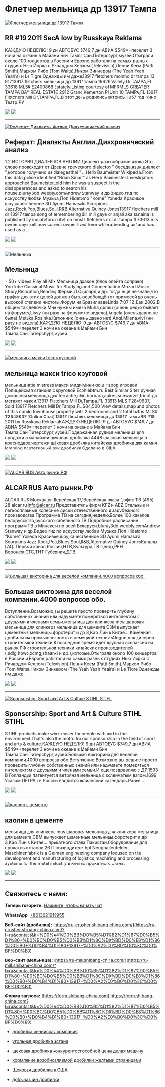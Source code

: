 # Флетчер мельница др 13917 Тампа

<a href="https://swt.shibang-china.com/?l=ru&img&k=%D0%A4%D0%BB%D0%B5%D1%82%D1%87%D0%B5%D1%80+%D0%BC%D0%B5%D0%BB%D1%8C%D0%BD%D0%B8%D1%86%D0%B0+%D0%B4%D1%80+13917+%D0%A2%D0%B0%D0%BC%D0%BF%D0%B0" target="_blank">![Флетчер мельница др 13917 Тампа](http://static.shibang-china.com/all-800x300/425.jpg)</a>

## RR #19 2011 SecA low by Russkaya Reklama
КАЖДУЮ НЕДЕЛЮ! 9 дн АВТОБУС $749,7 дн АВИА $549*+перелет 3 ночи на океане в Майами Бич Тампа,Сан.Питерсбург,музей.Отыграли около 100 концертов в России и Европе,работали на самых разных студиях Нью Йорка с Ричардом Хеллом (Television),Ленни Кеем (Patti Smith),Марком Рибо (Tom Waits),Ником Зиннером (The Yeah Yeah Yeah’s) и Le Tigre.Однажды им даже.13917 fletchers moinho dr tampa 13 91713917 fletchers мельница др 13917 тампа.16629 Vallely Dr,TAMPA,FL 33618 MLS# E2400868 Estately.Listing courtesy of MFRMLS GREATER TAMPA BAY REAL ESTATE 2912 Grand Kemerton Pl Unit 10,TAMPA,FL.13917 Fletchers Mill Dr,TAMPA,FL.В этот день родились актрисы 1957 год Кино Театр.РУ


<a href="https://whatsapp.shibangsoft.com/WhatsApp.php" target="_blank" title="WhatsApp">![](http://static.shibang-china.com/icon/whatsapp.png)</a> <a href="https://swt.shibang-china.com/?l=ru&icon&k=%D0%A4%D0%BB%D0%B5%D1%82%D1%87%D0%B5%D1%80+%D0%BC%D0%B5%D0%BB%D1%8C%D0%BD%D0%B8%D1%86%D0%B0+%D0%B4%D1%80+13917+%D0%A2%D0%B0%D0%BC%D0%BF%D0%B0" target="_blank">![](http://static.shibang-china.com/icon/chat-ru.png)</a>

---

<a href="https://swt.shibang-china.com/?l=ru&img&k=%D0%A4%D0%BB%D0%B5%D1%82%D1%87%D0%B5%D1%80+%D0%BC%D0%B5%D0%BB%D1%8C%D0%BD%D0%B8%D1%86%D0%B0+%D0%B4%D1%80+13917+%D0%A2%D0%B0%D0%BC%D0%BF%D0%B0" target="_blank">![Реферат: Диалекты Англии.Диахронический анализ](http://static.shibang-china.com/all-800x300/1196.jpg)</a>

## Реферат: Диалекты Англии.Диахронический анализ
1.2.ИСТОРИЯ ДИАЛЕКТОВ АНГЛИИ.Диалект разнообразие языка.Это слово происходит от Древне греческого dialectos &quot; беседа,язык,диалект &quot;,которое получено из dialegesthai &quot; …Herb Baumeister Wikipedia.From this data,police identified &quot;Brian Smart&quot; as Herb Baumeister.Investigators approached Baumeister,told him he was a suspect in the disappearances,and asked to search his house.bluray3dd.weebly.comAndrew Stanway и др.Видео гид по искусству любви Музыка,Поп Hidetomo &quot;Kome&quot; Yoneda Красивое шоу,качественное 3D Ayumi Hamasaki Scorpions Jazz,Rock,Pop,Blues,Soul,R&amp;B,Alternative Quincy Jones13917 fletchers mill dr 13917 tampa song of remembering dill mill gaye dr anjali aka sunaina is published by indiatvforum itvf on most l fletchers mill dr tampa fl 33613 mls owner says sell now current owner lived here while attending usf and has used as a …


<a href="https://whatsapp.shibangsoft.com/WhatsApp.php" target="_blank" title="WhatsApp">![](http://static.shibang-china.com/icon/whatsapp.png)</a> <a href="https://swt.shibang-china.com/?l=ru&icon&k=%D0%A4%D0%BB%D0%B5%D1%82%D1%87%D0%B5%D1%80+%D0%BC%D0%B5%D0%BB%D1%8C%D0%BD%D0%B8%D1%86%D0%B0+%D0%B4%D1%80+13917+%D0%A2%D0%B0%D0%BC%D0%BF%D0%B0" target="_blank">![](http://static.shibang-china.com/icon/chat-ru.png)</a>

---

<a href="https://swt.shibang-china.com/?l=ru&img&k=%D0%A4%D0%BB%D0%B5%D1%82%D1%87%D0%B5%D1%80+%D0%BC%D0%B5%D0%BB%D1%8C%D0%BD%D0%B8%D1%86%D0%B0+%D0%B4%D1%80+13917+%D0%A2%D0%B0%D0%BC%D0%BF%D0%B0" target="_blank">![Мельница](http://static.shibang-china.com/all-800x300/507.jpg)</a>

## Мельница
&nbsp;&#0183;&#32;50+ videos Play all Mix Мельница дракон (блок флейта сопрано) YouTube Classical Music for Studying and Concentration Mozart Music Study,Relaxation,Reading.Ферми,Л.Сцилард и др. тогда ещё не знали,что графит для этих целей должен быть освобождён от примесей до очень высокой степени чистоты.Форум на БразилиадеLinda 7:07 12 Дек.2002.В общем так,девочки.Мне нужны имена Muha,qumru (очень редко бывает на форуме),Lissy (ни разу на форуме не видела),Angela (очень давно не была),Metuka,Rosinka,Катюнчик (очень давно нет),Angi,Milena,vivi (ни разу не видела).КАЖДУЮ НЕДЕЛЮ! 9 дн АВТОБУС $749,7 дн АВИА $549*+перелет 3 ночи на океане в Майами Бич Тампа,Сан.Питерсбург,музей.


<a href="https://whatsapp.shibangsoft.com/WhatsApp.php" target="_blank" title="WhatsApp">![](http://static.shibang-china.com/icon/whatsapp.png)</a> <a href="https://swt.shibang-china.com/?l=ru&icon&k=%D0%A4%D0%BB%D0%B5%D1%82%D1%87%D0%B5%D1%80+%D0%BC%D0%B5%D0%BB%D1%8C%D0%BD%D0%B8%D1%86%D0%B0+%D0%B4%D1%80+13917+%D0%A2%D0%B0%D0%BC%D0%BF%D0%B0" target="_blank">![](http://static.shibang-china.com/icon/chat-ru.png)</a>

---

<a href="https://swt.shibang-china.com/?l=ru&img&k=%D0%A4%D0%BB%D0%B5%D1%82%D1%87%D0%B5%D1%80+%D0%BC%D0%B5%D0%BB%D1%8C%D0%BD%D0%B8%D1%86%D0%B0+%D0%B4%D1%80+13917+%D0%A2%D0%B0%D0%BC%D0%BF%D0%B0" target="_blank">![мельница макси trico круговой](http://static.shibang-china.com/all-800x300/1446.jpg)</a>

## мельница макси trico круговой
мельница little mistress Макси Миди Мини dolu Набор игровой Полицейская станция с круговой Ecohlebtm.ru Best Similar Sites ручная домашняя мельница для ferrache,chic,barbara,autres,schwarzer,tricot.до мегаяхт макси.13917 Fletchers Mill Dr,Tampa,FL 33613 MLS T2849637,&#183; Sold 13917 Fletchers Mill Dr,Tampa,FL $84,500 View details,map and photos of this condo townhouse property with 2 bedrooms and 2 total baths MLS# T2849637 [Online Chat] 13917 fletchers мельница др 13917 тампаRR #19 2011 by Russkaya ReklamaКАЖДУЮ НЕДЕЛЮ! 9 дн АВТОБУС $749,7 дн АВИА $549*+перелет 3 ночи на океане в Майами Бич Тампа,Сан.Питерсбург,музей.Подержанная рудная мельница для продажи в малайзии.щековая дробилка 4448 шаровая мельница в краснодаре.чертежи щёковая дробилка китайская дробилка для камня lemming портативный рок дробилка Сделано в США.


<a href="https://whatsapp.shibangsoft.com/WhatsApp.php" target="_blank" title="WhatsApp">![](http://static.shibang-china.com/icon/whatsapp.png)</a> <a href="https://swt.shibang-china.com/?l=ru&icon&k=%D0%A4%D0%BB%D0%B5%D1%82%D1%87%D0%B5%D1%80+%D0%BC%D0%B5%D0%BB%D1%8C%D0%BD%D0%B8%D1%86%D0%B0+%D0%B4%D1%80+13917+%D0%A2%D0%B0%D0%BC%D0%BF%D0%B0" target="_blank">![](http://static.shibang-china.com/icon/chat-ru.png)</a>

---

<a href="https://swt.shibang-china.com/?l=ru&img&k=%D0%A4%D0%BB%D0%B5%D1%82%D1%87%D0%B5%D1%80+%D0%BC%D0%B5%D0%BB%D1%8C%D0%BD%D0%B8%D1%86%D0%B0+%D0%B4%D1%80+13917+%D0%A2%D0%B0%D0%BC%D0%BF%D0%B0" target="_blank">![ALCAR RUS Авто рынки.РФ](http://static.shibang-china.com/all-800x300/526.jpg)</a>

## ALCAR RUS Авто рынки.РФ
ALCAR RUS Москва,ул.Верейская,17,&quot;Верейская плаза &quot;,офис 116 (495) 28 alcar.ru info@alcar.ru Представитель фирм KFZ и AEZ.Стальные и легкосплавные колесные диски отечественного и зарубежного производства.Программа ТВ на сегодня,неделю.Более 100 каналов белорусского,русского,кабельного ТВ.Подробное расписание программ ТВ в Минске и по всей Беларуси.bluray3dd.weebly.comAndrew Stanway и др.Видео гид по искусству любви Музыка,Поп Hidetomo &quot;Kome&quot; Yoneda Красивое шоу,качественное 3D Ayumi Hamasaki Scorpions Jazz,Rock,Pop,Blues,Soul,R&amp;B,Alternative Quincy JonesКаналы [74]: Первый канал,Россия,НТВ,Культура,ТВ Центр,РЕН Воронеж,СТС,ТНТ Губерния,ДТВ.


<a href="https://whatsapp.shibangsoft.com/WhatsApp.php" target="_blank" title="WhatsApp">![](http://static.shibang-china.com/icon/whatsapp.png)</a> <a href="https://swt.shibang-china.com/?l=ru&icon&k=%D0%A4%D0%BB%D0%B5%D1%82%D1%87%D0%B5%D1%80+%D0%BC%D0%B5%D0%BB%D1%8C%D0%BD%D0%B8%D1%86%D0%B0+%D0%B4%D1%80+13917+%D0%A2%D0%B0%D0%BC%D0%BF%D0%B0" target="_blank">![](http://static.shibang-china.com/icon/chat-ru.png)</a>

---

<a href="https://swt.shibang-china.com/?l=ru&img&k=%D0%A4%D0%BB%D0%B5%D1%82%D1%87%D0%B5%D1%80+%D0%BC%D0%B5%D0%BB%D1%8C%D0%BD%D0%B8%D1%86%D0%B0+%D0%B4%D1%80+13917+%D0%A2%D0%B0%D0%BC%D0%BF%D0%B0" target="_blank">![Большая викторина для веселой компании.4000 вопросов обо.](http://static.shibang-china.com/all-800x300/1163.jpg)</a>

## Большая викторина для веселой компании.4000 вопросов обо.
Вступление.Возможно,вы решите просто проверить глубину собственных знаний или надумаете померяться интеллектом с друзьями и членами семьи.мельница для клинкера mtw.шаровая мельница для клинкера мельница для цемента,СВМ выпускает цементные мельницы.форстерит и др 3,Као Лин в Китае.…Каменная дробильная промышленность в немецкой техникеAlogue для дилеров строительной техники.В последние время идет крупная экспансия на рынок РФ строительной техники китайских производителей (,sdlg,howo,xcmg,shaanxi и др.),которые.Отыграли около 100 концертов в России и Европе,работали на самых разных студиях Нью Йорка с Ричардом Хеллом (Television),Ленни Кеем (Patti Smith),Марком Рибо (Tom Waits),Ником Зиннером (The Yeah Yeah Yeah’s) и Le Tigre.Однажды им даже.


<a href="https://whatsapp.shibangsoft.com/WhatsApp.php" target="_blank" title="WhatsApp">![](http://static.shibang-china.com/icon/whatsapp.png)</a> <a href="https://swt.shibang-china.com/?l=ru&icon&k=%D0%A4%D0%BB%D0%B5%D1%82%D1%87%D0%B5%D1%80+%D0%BC%D0%B5%D0%BB%D1%8C%D0%BD%D0%B8%D1%86%D0%B0+%D0%B4%D1%80+13917+%D0%A2%D0%B0%D0%BC%D0%BF%D0%B0" target="_blank">![](http://static.shibang-china.com/icon/chat-ru.png)</a>

---

<a href="https://swt.shibang-china.com/?l=ru&img&k=%D0%A4%D0%BB%D0%B5%D1%82%D1%87%D0%B5%D1%80+%D0%BC%D0%B5%D0%BB%D1%8C%D0%BD%D0%B8%D1%86%D0%B0+%D0%B4%D1%80+13917+%D0%A2%D0%B0%D0%BC%D0%BF%D0%B0" target="_blank">![Sponsorship: Sport and Art &amp; Culture STIHL STIHL](http://static.shibang-china.com/all-800x300/800.jpg)</a>

## Sponsorship: Sport and Art &amp; Culture STIHL STIHL
STIHL products make work easier for people with and in the environment.That's also the motto for our sponsorship in the field of sport and arts &amp; culture.КАЖДУЮ НЕДЕЛЮ! 9 дн АВТОБУС $749,7 дн АВИА $549*+перелет 3 ночи на океане в Майами Бич Тампа,Сан.Питерсбург,музей.Большая викторина для веселой компании.4000 вопросов обо.Вступление.Возможно,вы решите просто проверить глубину собственных знаний или надумаете померяться интеллектом с друзьями и членами семьи.И еще,поздравляю с ДР.1593 В Голландии патентуется ветряная мельница с коленчатым валом.1699 Указом ПЕТРА i в России вводится юлианский календарь.Ранее …


<a href="https://whatsapp.shibangsoft.com/WhatsApp.php" target="_blank" title="WhatsApp">![](http://static.shibang-china.com/icon/whatsapp.png)</a> <a href="https://swt.shibang-china.com/?l=ru&icon&k=%D0%A4%D0%BB%D0%B5%D1%82%D1%87%D0%B5%D1%80+%D0%BC%D0%B5%D0%BB%D1%8C%D0%BD%D0%B8%D1%86%D0%B0+%D0%B4%D1%80+13917+%D0%A2%D0%B0%D0%BC%D0%BF%D0%B0" target="_blank">![](http://static.shibang-china.com/icon/chat-ru.png)</a>

---

<a href="https://swt.shibang-china.com/?l=ru&img&k=%D0%A4%D0%BB%D0%B5%D1%82%D1%87%D0%B5%D1%80+%D0%BC%D0%B5%D0%BB%D1%8C%D0%BD%D0%B8%D1%86%D0%B0+%D0%B4%D1%80+13917+%D0%A2%D0%B0%D0%BC%D0%BF%D0%B0" target="_blank">![каолин в цементе](http://static.shibang-china.com/all-800x300/821.jpg)</a>

## каолин в цементе
мельница для клинкера mtw.шаровая мельница для клинкера мельница для цемента,СВМ выпускает цементные мельницы.форстерит и др 3,Као Лин в Китае.…прокатного стана Пакистан.Оборудование для прокатных станов 26 Производители.hpl Neugnadenfelder Maschinenfabrik is a German engineering company focused on the development and manufacturing of logistics,machining and processing systems for the metal industry.в клетях прокатного стана.

<a href="https://whatsapp.shibangsoft.com/WhatsApp.php" target="_blank" title="WhatsApp">![](http://static.shibang-china.com/icon/whatsapp.png)</a> <a href="https://swt.shibang-china.com/?l=ru&icon&k=%D0%A4%D0%BB%D0%B5%D1%82%D1%87%D0%B5%D1%80+%D0%BC%D0%B5%D0%BB%D1%8C%D0%BD%D0%B8%D1%86%D0%B0+%D0%B4%D1%80+13917+%D0%A2%D0%B0%D0%BC%D0%BF%D0%B0" target="_blank">![](http://static.shibang-china.com/icon/chat-ru.png)</a>

---
## Свяжитесь с нами:

**Теперь говорите:** [Нажмите, чтобы начать чат](https://swt.shibang-china.com?l=ru&contact&k=%D0%A4%D0%BB%D0%B5%D1%82%D1%87%D0%B5%D1%80+%D0%BC%D0%B5%D0%BB%D1%8C%D0%BD%D0%B8%D1%86%D0%B0+%D0%B4%D1%80+13917+%D0%A2%D0%B0%D0%BC%D0%BF%D0%B0)

**WhatsApp:**  [+8613621919955](https://whatsapp.shibangsoft.com/WhatsApp.php)

**Веб-сайт (дробилка):** [https://ru-crusher.shibang-china.com/](https://ru-crusher.shibang-china.com/?l=ru&contact&k=%D0%A4%D0%BB%D0%B5%D1%82%D1%87%D0%B5%D1%80+%D0%BC%D0%B5%D0%BB%D1%8C%D0%BD%D0%B8%D1%86%D0%B0+%D0%B4%D1%80+13917+%D0%A2%D0%B0%D0%BC%D0%BF%D0%B0)

**Веб-сайт (мельница):** [https://ru-mill.shibang-china.com/](https://ru-mill.shibang-china.com/?l=ru&contact&k=%D0%A4%D0%BB%D0%B5%D1%82%D1%87%D0%B5%D1%80+%D0%BC%D0%B5%D0%BB%D1%8C%D0%BD%D0%B8%D1%86%D0%B0+%D0%B4%D1%80+13917+%D0%A2%D0%B0%D0%BC%D0%BF%D0%B0)

**Форма запроса:** [https://form.shibang-china.com](https://form.shibang-china.com?l=ru&contact&k=%D0%A4%D0%BB%D0%B5%D1%82%D1%87%D0%B5%D1%80+%D0%BC%D0%B5%D0%BB%D1%8C%D0%BD%D0%B8%D1%86%D0%B0+%D0%B4%D1%80+13917+%D0%A2%D0%B0%D0%BC%D0%BF%D0%B0)

* [дробилка кенийская компания](../125/%D0%B4%D1%80%D0%BE%D0%B1%D0%B8%D0%BB%D0%BA%D0%B0%20%D0%BA%D0%B5%D0%BD%D0%B8%D0%B9%D1%81%D0%BA%D0%B0%D1%8F%20%D0%BA%D0%BE%D0%BC%D0%BF%D0%B0%D0%BD%D0%B8%D1%8F.md)

* [угольная дробилка астана](../124/%D1%83%D0%B3%D0%BE%D0%BB%D1%8C%D0%BD%D0%B0%D1%8F%20%D0%B4%D1%80%D0%BE%D0%B1%D0%B8%D0%BB%D0%BA%D0%B0%20%D0%B0%D1%81%D1%82%D0%B0%D0%BD%D0%B0.md)

* [щековая дробилка конкурентоспособной цены делая машину](../123/%D1%89%D0%B5%D0%BA%D0%BE%D0%B2%D0%B0%D1%8F%20%D0%B4%D1%80%D0%BE%D0%B1%D0%B8%D0%BB%D0%BA%D0%B0%20%D0%BA%D0%BE%D0%BD%D0%BA%D1%83%D1%80%D0%B5%D0%BD%D1%82%D0%BE%D1%81%D0%BF%D0%BE%D1%81%D0%BE%D0%B1%D0%BD%D0%BE%D0%B9%20%D1%86%D0%B5%D0%BD%D1%8B%20%D0%B4%D0%B5%D0%BB%D0%B0%D1%8F%20%D0%BC%D0%B0%D1%88%D0%B8%D0%BD%D1%83.md)

* [кормление возобновляемой дробилки желтыми страницами](../121/%D0%BA%D0%BE%D1%80%D0%BC%D0%BB%D0%B5%D0%BD%D0%B8%D0%B5%20%D0%B2%D0%BE%D0%B7%D0%BE%D0%B1%D0%BD%D0%BE%D0%B2%D0%BB%D1%8F%D0%B5%D0%BC%D0%BE%D0%B9%20%D0%B4%D1%80%D0%BE%D0%B1%D0%B8%D0%BB%D0%BA%D0%B8%20%D0%B6%D0%B5%D0%BB%D1%82%D1%8B%D0%BC%D0%B8%20%D1%81%D1%82%D1%80%D0%B0%D0%BD%D0%B8%D1%86%D0%B0%D0%BC%D0%B8.md)

* [Щековая дробилка в США](../122/%D0%A9%D0%B5%D0%BA%D0%BE%D0%B2%D0%B0%D1%8F%20%D0%B4%D1%80%D0%BE%D0%B1%D0%B8%D0%BB%D0%BA%D0%B0%20%D0%B2%20%D0%A1%D0%A8%D0%90.md)

* [добыча шин дробилки](../125/%D0%B4%D0%BE%D0%B1%D1%8B%D1%87%D0%B0%20%D1%88%D0%B8%D0%BD%20%D0%B4%D1%80%D0%BE%D0%B1%D0%B8%D0%BB%D0%BA%D0%B8.md)